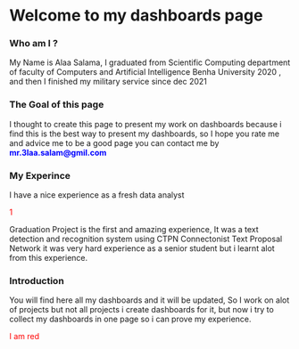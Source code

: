 <h1> Welcome to my dashboards page </h1>

<h3>Who am I ?</h3>
<p>My Name is Alaa Salama, I graduated from Scientific Computing department of faculty of Computers and Artificial Intelligence Benha University 2020 , and then I finished my military service since dec 2021 </p>

<h3>The Goal of this page</h3>
<p>I thought to create this page to present my work on dashboards because i find this is the best way to present my dashboards, so I hope you rate me and advice me to be a good page you can contact me by <b style='color:blue'>mr.3laa.salam@gmil.com</b></p>

<h3>My Experince</h3>
<p>I have a nice experience as a fresh data analyst </p>
<p><p style='color:red'>1</p>Graduation Project is the first and amazing experience, It was a text detection and recognition system using CTPN Connectonist Text Proposal Network it was very hard experience as a senior student but i learnt alot from this experience.</p>
  
<h3>Introduction</h3
<p>You will find here all my dashboards and it will be updated, So I work on alot of projects but not all projects i create dashboards for it, but now i try to collect my dashboards in one page so i can prove my experience.</p>


<p style="color:red;">I am red</p>
